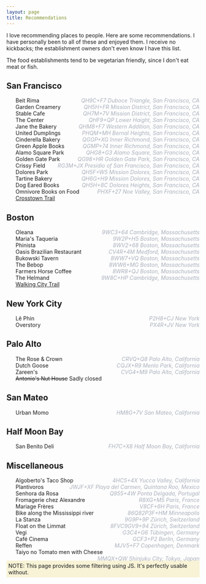 ```yaml
---
layout: page
title: Recommendations
---
```


<style>
ul { list-style-type: none; }
#filters a { padding-right: 5px; }
</style>

I love recommending places to people. Here are some recommendations. I have personally been to all of these and enjoyed
them. I receive no kickbacks; the establishment owners don't even know I have this list.

The food establishments tend to be vegetarian friendly, since I don't eat meat or fish.

<div id="filters"></div>

<div id="recs">
    <div class="city:sf area:sfbay">
        <h2>San Francisco</h2>
        <ul>
            <li class="food" data-location="QH9C+F7 Duboce Triangle, San Francisco, CA">Beit Rima</li>
            <li class="food" data-location="QH5H+FR Mission District, San Francisco, CA">Garden Creamery</li>
            <li class="food" data-location="QH7M+7V Mission District, San Francisco, CA">Stable Cafe</li>
            <li class="tea vibes" data-location="QHF9+QP Lower Haight, San Francisco, CA">The Center</li>
            <li class="food" data-location="QHM8+F7 Western Addition, San Francisco, CA">Jane the Bakery</li>
            <li class="food" data-location="PHQM+MH Bernal Heights, San Francisco, CA">United Dumplings</li>
            <li class="food" data-location="QGGP+XG Inner Richmond, San Francisco, CA">Cinderella Bakery</li>
            <li class="books" data-location="QGMP+74 Inner Richmond, San Francisco, CA">Green Apple Books</li>
            <li class="park" data-location="QHG8+G3 Alamo Square, San Francisco, CA">Alamo Square Park</li>
            <li class="park" data-location="QG98+HR Golden Gate Park, San Francisco, CA">Golden Gate Park</li>
            <li class="park" data-location="RG3M+JX Presidio of San Francisco, San Francisco, CA">Crissy Field</li>
            <li class="park" data-location="QH5F+W5 Mission Dolores, San Francisco, CA">Dolores Park</li>
            <li class="food" data-location="QH6G+H9 Mission Dolores, San Francisco, CA">Tartine Bakery</li>
            <li class="books" data-location="QH5H+8C Dolores Heights, San Francisco, CA">Dog Eared Books</li>
            <li class="books" data-location="PHXF+27 Noe Valley, San Francisco, CA">Omnivore Books on Food</li>
            <li class="activity"><a href="https://crosstowntrail.org/">Crosstown Trail</a></li>
        </ul>
    </div>
    <div class="city:boston">
        <h2>Boston</h2>
        <ul>
            <li class="food" data-location="9WC3+64 Cambridge, Massachusetts">Oleana</li>
            <li class="food" data-location="9W2P+H5 Boston, Massachusetts">Maria's Taqueria</li>
            <li class="food" data-location="8WV2+68 Boston, Massachusetts">Phinista</li>
            <li class="food" data-location="CV4R+4M Medford, Massachusetts">Oasis Brazilian Restaurant</li>
            <li class="drinks" data-location="8WW7+VQ Boston, Massachusetts">Bukowski Tavern</li>
            <li class="drinks" data-location="8WW6+MG Boston, Massachusetts">The Bebop</li>
            <li class="coffee" data-location="8WR8+QJ Boston, Massachusetts">Farmers Horse Coffee</li>
            <li class="food" data-location="9W8C+HP Cambridge, Massachusetts">The Helmand</li>
            <li class="activity"><a href="https://www.bostontrails.org/">Walking City Trail</a></li>
        </ul>
    </div>
    <div class="city:nyc">
        <h2>New York City</h2>
        <ul>
            <li class="coffee" data-location="P2H8+CJ New York">Lê Phin</li>
            <li class="drinks" data-location="PX4R+JV New York">Overstory</li>
        </ul>
    </div>
    <div class="city:palo-alto area:sfbay">
        <h2>Palo Alto</h2>
        <ul>
            <li class="drinks" data-location="CRVQ+Q8 Palo Alto, California">The Rose &amp; Crown</li>
            <li class="drinks" data-location="CQJX+R9 Menlo Park, California">Dutch Goose</li>
            <li class="food" data-location="CVG4+M9 Palo Alto, California">Zareen's</li>
            <li class="drinks"><del>Antonio's Nut House</del> Sadly closed</li>
        </ul>
    </div>
    <div class="city:san-mateo area:sfbay">
        <h2>San Mateo</h2>
        <ul>
            <li class="food" data-location="HM8G+7V San Mateo, California">Urban Momo</li>
        </ul>
    </div>
    <div class="city:half-moon-bay area:sfbay">
        <h2>Half Moon Bay</h2>
        <ul>
            <li class="food" data-location="FH7C+X8 Half Moon Bay, California">San Benito Deli</li>
        </ul>
    </div>
    <div class="city:misc">
        <h2>Miscellaneous</h2>
        <ul>
            <li class="food" data-location="4HC5+4X Yucca Valley, California">Algoberto's Taco Shop</li>
            <li class="food" data-location="JWJF+XF Playa del Carmen, Quintana Roo, Mexico">Plantivoros</li>
            <li class="hotel" data-location="Q955+4W Ponta Delgada, Portugal">Senhora da Rosa</li>
            <li class="food" data-location="R8XG+M5 Paris, France">Fromagerie chez Alexandre</li>
            <li class="tea" data-location="V8CF+6H Paris, France">Mariage Frères</li>
            <li class="activity" data-location="86Q82P3F+HM Minneapolis">Bike along the Mississippi river</li>
            <li class="food drinks coffee" data-location="9G9P+9P Zürich, Switzerland">La Stanza</li>
            <li class="activity" data-location="8FVC9GV9+94 Zürich, Switzerland">Float on the Limmat</li>
            <li class="food" data-location="G3C4+G6 Tübingen, Germany">Vegi</li>
            <li class="coffee" data-location="GCF3+P2 Berlin, Germany">Café Cinema</li>
            <li class="food" data-location="MJV5+F7 Copenhagen, Denmark">Reffen</li>
            <li class="food" data-location="MMQX+QW Shinjuku City, Tokyo, Japan">Taiyo no Tomato men with Cheese</li>
        </ul>
    </div>
</div>

<noscript>
<div style="background-color: #f8f3d6; padding: 5px;">
NOTE: This page provides some filtering using JS. It's perfectly usable without.
</div>
<style>
/* https://stackoverflow.com/a/24640763/569183 */
li[data-location]:after {
    content: attr(data-location);
    display: inline-block;
    color: #A9B0BB;
    float: right;
    font-style: italic;
}
</style>
</noscript>

<script>
const allTags = new Set();
for (const div of document.querySelectorAll("#recs div")) {
    for (const tag of div.classList) {
        allTags.add(tag);
    }
    for (const entry of div.querySelectorAll("li")) {
        for (const tag of entry.classList) {
            allTags.add(tag);
        }
        for (const tag of div.classList) {
            entry.classList.add(tag);
        }
        const plusCode = entry.getAttribute("data-location");
        if (plusCode) {
            const locationLink = document.createElement("a");
            locationLink.setAttribute("href", `https://plus.codes/${plusCode}`);
            locationLink.append(document.createTextNode("(location)"));
            entry.append(document.createTextNode("\u00A0"));
            entry.append(locationLink);
        }
    }
}
const filters = document.querySelector("#filters");
const reset = document.createElement("a");
reset.setAttribute("href", "#");
reset.append(document.createTextNode("reset"));
reset.onclick = () => {
    document.querySelectorAll('li').forEach(elt => elt.style='')
};
filters.append(reset);
for (const tag of [...allTags].sort()) {
    const a = document.createElement("a");
    a.setAttribute("href", "#");
    a.append(document.createTextNode(tag));
    a.onclick = () => {
        document.querySelectorAll("#recs li").forEach(elt => {
            if (!elt.classList.contains(tag)) {
                elt.style = "display: none;";
            }
        });
    }
    filters.append(a);
}
</script>

